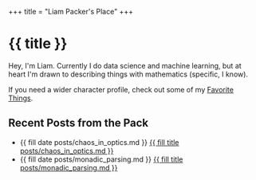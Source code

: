 +++
title = "Liam Packer's Place"
+++


# {{ title }}

Hey, I'm Liam. Currently I do data science and machine learning, but at
heart I'm drawn to describing things with mathematics (specific, I
know). 

<!-- I'm particularly interested in the mathematical description of -->
<!-- data. In more words: -->
<!-- - implicit regularization in high-dimensional optimization problems -->
<!-- - geometric and topological descriptions of data -->

If you need a wider character profile, check out some of my [Favorite
Things](/favorite-things/).

## Recent Posts from the Pack
- {{ fill date posts/chaos_in_optics.md }} [{{ fill title
  posts/chaos_in_optics.md }}](/posts/chaos_in_optics/)
- {{ fill date posts/monadic_parsing.md }} [{{ fill title
  posts/monadic_parsing.md }} ](/posts/monadic_parsing/)
